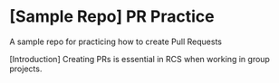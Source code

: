 # [Sample Repo] PR Practice
A sample repo for practicing how to create Pull Requests

[Introduction]
Creating PRs is essential in RCS when working in group projects.